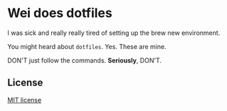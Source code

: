 # Wei does dotfiles

I was sick and really really tired of setting up the brew new environment.

You might heard about `dotfiles`. Yes. These are mine.

DON'T just follow the commands. **Seriously**, DON'T.

## License

[MIT license](LICENSE)
